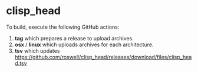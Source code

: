 # clisp_head

To build, execute the following GitHub actions:

1. **tag** which prepares a release to upload archives.
2. **osx** / **linux** which uploads archives for each architecture.
3. **tsv** which updates https://github.com/roswell/clisp_head/releases/download/files/clisp_head.tsv
